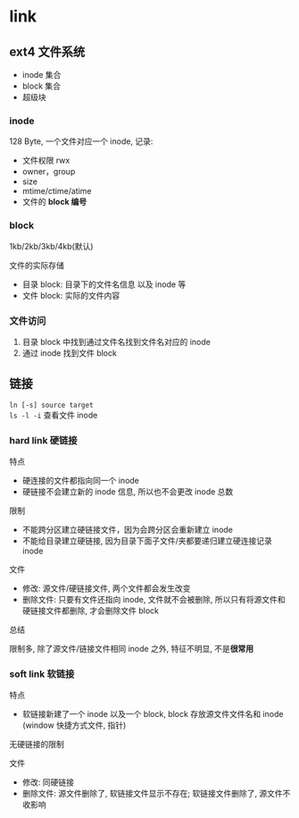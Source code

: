# link

## ext4 文件系统

- inode 集合
- block 集合
- 超级块

### inode

128 Byte, 一个文件对应一个 inode, 记录:

- 文件权限 rwx
- owner，group
- size
- mtime/ctime/atime
- 文件的 **block 编号**

### block

1kb/2kb/3kb/4kb(默认)

文件的实际存储

- 目录 block: 目录下的文件名信息 以及 inode 等
- 文件 block: 实际的文件内容

### 文件访问

1. 目录 block 中找到通过文件名找到文件名对应的 inode
2. 通过 inode 找到文件 block

## 链接

`ln [-s] source target`  
`ls -l -i` 查看文件 inode

### hard link 硬链接

特点

- 硬连接的文件都指向同一个 inode
- 硬链接不会建立新的 inode 信息, 所以也不会更改 inode 总数

限制

- 不能跨分区建立硬链接文件，因为会跨分区会重新建立 inode
- 不能给目录建立硬链接, 因为目录下面子文件/夹都要递归建立硬连接记录 inode

文件

- 修改: 源文件/硬链接文件, 两个文件都会发生改变
- 删除文件: 只要有文件还指向 inode, 文件就不会被删除, 所以只有将源文件和硬链接文件都删除, 才会删除文件 block

总结

限制多, 除了源文件/链接文件相同 inode 之外, 特征不明显, 不是**很常用**

### soft link 软链接

特点

- 软链接新建了一个 inode 以及一个 block, block 存放源文件文件名和 inode (window 快捷方式文件, 指针)

无硬链接的限制

文件

- 修改: 同硬链接
- 删除文件: 源文件删除了, 软链接文件显示不存在; 软链接文件删除了, 源文件不收影响

